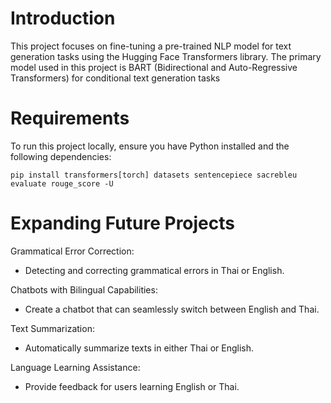 # Introduction

This project focuses on fine-tuning a pre-trained NLP model for text generation tasks using the Hugging Face Transformers library. The primary model used in this project is BART (Bidirectional and Auto-Regressive Transformers) for conditional text generation tasks
# Requirements
 
To run this project locally, ensure you have Python installed and the following dependencies:

	pip install transformers[torch] datasets sentencepiece sacrebleu evaluate rouge_score -U

# Expanding Future Projects

Grammatical Error Correction:
- Detecting and correcting grammatical errors in Thai or English.

Chatbots with Bilingual Capabilities:
- Create a chatbot that can seamlessly switch between English and Thai.

Text Summarization:
- Automatically summarize texts in either Thai or English.

Language Learning Assistance:
- Provide feedback for users learning English or Thai.
